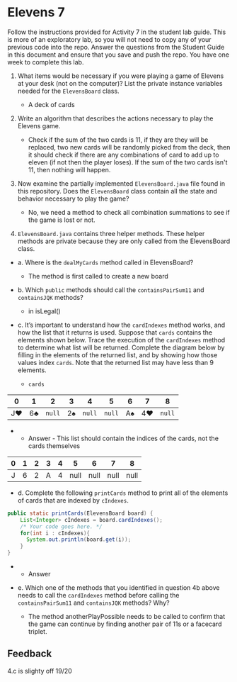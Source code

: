 # Elevens 7

Follow the instructions provided for Activity 7 in the student lab guide. This is more of an exploratory lab, so you will not need to copy any of your previous code into the repo. Answer the questions from the Student Guide in this document and ensure that you save and push the repo. You have one week to complete this lab.

1. What items would be necessary if you were playing a game of Elevens at your desk (not on the computer)? List the private instance variables needed for the `ElevensBoard` class.

    *  A deck of cards

2. Write an algorithm that describes the actions necessary to play the Elevens game.

    * Check if the sum of the two cards is 11, if they are they will be replaced, two new cards will be randomly picked from the deck, then it should check if there are any combinations of card to add up to eleven (if not then the player loses). If the sum of the two cards isn't 11, then nothing will happen.


3. Now examine the partially implemented `ElevensBoard.java` file found in this repository. Does the `ElevensBoard` class contain all the state and behavior necessary to play the game?

    * No, we need a method to check all combination summations to see if the game is lost or not.

4. `ElevensBoard.java` contains three helper methods. These helper methods are private because they are only called from the ElevensBoard class.

  * a. Where is the `dealMyCards` method called in ElevensBoard?

      * The method is first called to create a new board

  * b. Which `public` methods should call the `containsPairSum11` and `containsJQK` methods?

      * in isLegal()

  * c. It’s important to understand how the `cardIndexes` method works, and how the list that it returns is used. Suppose that `cards` contains the elements shown below. Trace the execution of the `cardIndexes` method to determine what list will be returned. Complete the diagram below by filling in the elements of the returned list, and by showing how those values index `cards`. Note that the returned list may have less than 9 elements.

    * `cards`

| 0  | 1  |  2   | 3  |  4   |  5   | 6  | 7  |  8   |
|:--:|:--:|:----:|:--:|:----:|:----:|:--:|:--:|:----:|
| J♥ | 6♣ |`null`| 2♠ |`null`|`null`| A♠ | 4♥ |`null`|

   *  * Answer - This list should contain the indices of the cards, not the cards themselves

| 0  | 1  | 2  | 3  | 4  | 5  | 6  | 7  | 8  |
|:--:|:--:|:--:|:--:|:--:|:--:|:--:|:--:|:--:|
|  J |  6 | 2  | A  | 4  |  null  | null   | null   | null   |

  * d. Complete the following `printCards` method to print all of the elements of cards that are indexed by `cIndexes`.
```java
public static printCards(ElevensBoard board) {
    List<Integer> cIndexes = board.cardIndexes();
    /* Your code goes here. */
    for(int i : cIndexes){
      System.out.println(board.get(i));
    }
}
```

  *  * Answer

  * e. Which one of the methods that you identified in question 4b above needs to call the `cardIndexes` method before calling the `containsPairSum11` and `containsJQK` methods? Why?

      * The method anotherPlayPossible needs to be called to confirm that the game can continue by finding another pair of 11s or a facecard triplet.

## Feedback
4.c is slighty off
19/20
